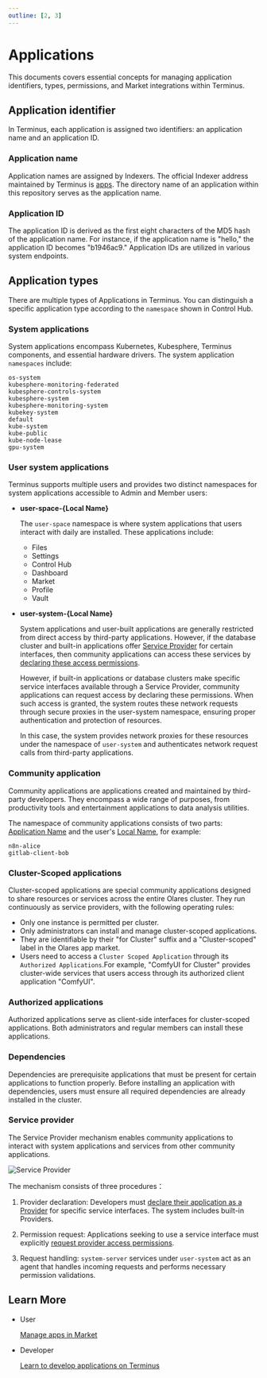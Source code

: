 ```yaml
---
outline: [2, 3]
---
```


# Applications
 
This documents covers essential concepts for managing application identifiers, types, permissions, and Market integrations within Terminus. 

## Application identifier

In Terminus, each application is assigned two identifiers: an application name and an application ID.

### Application name

Application names are assigned by Indexers. The official Indexer address maintained by Terminus is [apps](https://github.com/beclab/apps). The directory name of an application within this repository serves as the application name.

### Application ID

The application ID is derived as the first eight characters of the MD5 hash of the application name. For instance, if the application name is "hello," the application ID becomes "b1946ac9." Application IDs are utilized in various system endpoints.

## Application types

There are multiple types of Applications in Terminus. You can distinguish a specific application type according to the `namespace` shown in Control Hub.

### System applications

System applications encompass Kubernetes, Kubesphere, Terminus components, and essential hardware drivers. The system application `namespaces` include:

```
os-system
kubesphere-monitoring-federated
kubesphere-controls-system
kubesphere-system
kubesphere-monitoring-system
kubekey-system
default
kube-system
kube-public
kube-node-lease
gpu-system
```

### User system applications

Terminus supports multiple users and provides two distinct namespaces for system applications accessible to Admin and Member users:

- **user-space-{Local Name}**

    The `user-space` namespace is where system applications that users interact with daily are installed. These applications include:
    - Files
    - Settings 
    - Control Hub
    - Dashboard
    - Market
    - Profile 
    - Vault

- **user-system-{Local Name}**

  System applications and user-built applications are generally restricted from direct access by third-party applications. However, if the database cluster and built-in applications offer [Service Provider](../../developer/develop/advanced/provider.md) for certain interfaces, then community applications can access these services by [declaring these access permissions](../../developer/develop/package/manifest.md#sysdata).
  
   However, if built-in applications or database clusters make specific service interfaces available through a Service Provider, community applications can request access by declaring these permissions. When such access is granted, the system routes these network requests through secure proxies in the user-system namespace, ensuring proper authentication and protection of resources.
  
  In this case, the system provides network proxies for these resources under the namespace of `user-system` and authenticates network request calls from third-party applications.

### Community application

Community applications are applications created and maintained by third-party developers. They encompass a wide range of purposes, from productivity tools and entertainment applications to data analysis utilities.

The namespace of community applications consists of two parts: [Application Name](#application-name) and the user's [Local Name](olares-id.md#what-is-an-olares-id), for example:

```
n8n-alice
gitlab-client-bob
```

### Cluster-Scoped applications

Cluster-scoped applications are special community applications designed to share resources or services across the entire Olares cluster. They run continuously as service providers, with the following operating rules:

- Only one instance is permitted per cluster.
- Only administrators can install and manage cluster-scoped applications.
- They are identifiable by their "for Cluster" suffix and a "Cluster-scoped" label in the Olares app market. 
- Users need to access a `Cluster Scoped Application` through its `Authorized Applications`.For example, "ComfyUI for Cluster" provides cluster-wide services that users access through its authorized client application "ComfyUI".

### Authorized applications
Authorized applications serve as client-side interfaces for cluster-scoped applications. Both administrators and regular members can install these applications.

### Dependencies
Dependencies are prerequisite applications that must be present for certain applications to function properly. Before installing an application with dependencies, users must ensure all required dependencies are already installed in the cluster.

### Service provider

The Service Provider mechanism enables community applications to interact with system applications and services from other community applications.

![Service Provider](/images/overview/terminus/image3.jpeg)

The mechanism consists of three procedures：

1. Provider declaration: Developers must [declare their application as a Provider](../../developer/develop/advanced/provider#define-provider) for specific service interfaces.
  The system includes built-in Providers.

2. Permission request: Applications seeking to use a service interface must explicitly [request provider access permissions](../../developer/develop/advanced/provider#request-permission-to-call-provider). 

3. Request handling: `system-server` services under `user-system` act as an agent that handles incoming requests and performs necessary permission validations.


## Learn More

- User

  [Manage apps in Market](../tasks/install-uninstall-update.md)<br>

- Developer

  [Learn to develop applications on Terminus](../../developer/develop/index.md)<br>
